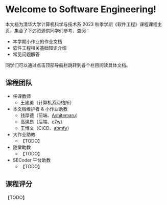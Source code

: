 # Welcome to Software Engineering!

本文档为清华大学计算机科学与技术系 2023 秋季学期《软件工程》课程课程主页，集合了下述资源供同学们参考、查阅：

- 本学期小作业的作业文档
- 软件工程相关基础知识介绍
- 常见问题解答

同学们可以通过点击顶部导航栏跳转到各个栏目阅读具体文档。

## 课程团队

- 任课教师
    - 王建勇（计算机系网络所）
- 本文档维护者 & 小作业助教
    - 钱厚德（前端、[Ashitemaru](https://ashitemaru.github.io)）
    - 高焕昂（后端、[c7w](https://c7w.tech)）
    - 王博文（CICD、[abmfy](https://abmfy.github.io)）
- 大作业助教
    - 【TODO】
- 随堂助教
    - 【TODO】
- SECoder 平台助教
    - 【TODO】

## 课程评分

【TODO】